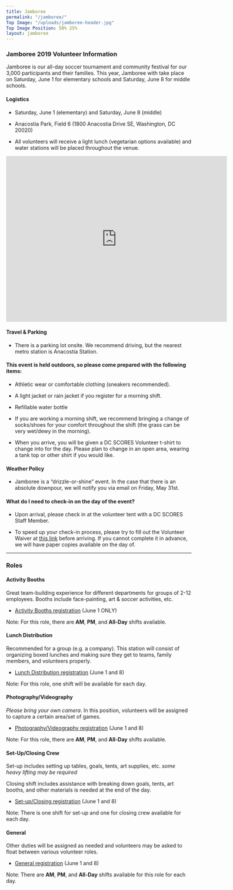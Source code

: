 ```yaml
---
title: Jamboree
permalink: "/jamboree/"
Top Image: "/uploads/jamboree-header.jpg"
Top Image Position: 50% 25%
layout: jamboree
---
```


### Jamboree 2019 Volunteer Information

Jamboree is our all-day soccer tournament and community festival for our 3,000 participants and their families. This year, Jamboree with take place on Saturday, June 1 for elementary schools and Saturday, June 8 for middle schools.

#### Logistics

* Saturday, June 1 (elementary) and Saturday, June 8 (middle)

* Anacostia Park, Field 6 (1800 Anacostia Drive SE, Washington, DC 20020)

* All volunteers will receive a light lunch (vegetarian options available) and water stations will be placed throughout the venue.

<iframe src="https://www.google.com/maps/embed?pb=!1m18!1m12!1m3!1d3902.96810327731!2d-76.9882714808304!3d38.8715840449704!2m3!1f0!2f0!3f0!3m2!1i1024!2i768!4f13.1!3m3!1m2!1s0x89b7b9c9d5d2268b%3A0x618b769148718457!2sAnacostia\+Dr%2C\+Washington%2C\+DC!5e0!3m2!1sen!2sus!4v1527020854648" width="600" height="450" frameborder="0" style="border:0" allowfullscreen></iframe>

#### Travel & Parking

* There is a parking lot onsite. We recommend driving, but the nearest metro station is Anacostia Station.

#### This event is held outdoors, so please come prepared with the following items:

* Athletic wear or comfortable clothing (sneakers recommended).

* A light jacket or rain jacket if you register for a morning shift.

* Refillable water bottle

* If you are working a morning shift, we recommend bringing a change of socks/shoes for your comfort throughout the shift (the grass can be very wet/dewy in the morning).

* When you arrive, you will be given a DC SCORES Volunteer t-shirt to change into for the day. Please plan to change in an open area, wearing a tank top or other shirt if you would like.

#### Weather Policy

* Jamboree is a “drizzle-or-shine” event. In the case that there is an absolute downpour, we will notify you via email on Friday, May 31st.

#### What do I need to check-in on the day of the event?

* Upon arrival, please check in at the volunteer tent with a DC SCORES Staff Member.

* To speed up your check-in process, please try to fill out the Volunteer Waiver at <a href="https://app.pandadoc.com/templates/NDg5ODgwODg4MDY1NjYyNzA4NDIzOTkxMjU5MjAzMDg1MDY2MTM4NjcwMDgzNjQ0NDIyMDExNzkwMDQ1MTc3MTg3MTAxODY3NjE0OTcwMTQxOTUyODg5OTQzODcxNjI1/embed#/templates/embed" target="_blank">this link</a> before arriving. If you cannot complete it in advance, we will have paper copies available on the day of.

---

### Roles

#### Activity Booths

Great team-building experience for different departments for groups of 2-12 employees. Booths include face-painting, art & soccer activities, etc.

- [Activity Booths registration](http://scores.force.com/volunteer/GW_Volunteers__VolunteersJobListingFS?Calendar=1&volunteerShiftId=a0V2J00000EVAKhUAP&jobId=a0T2J00000lhsqhUAA&dtMonthFilter=2019-6-1%208:0:0) (June 1 ONLY)

Note: For this role, there are **AM**, **PM**, and **All-Day** shifts available.


#### Lunch Distribution

Recommended for a group (e.g. a company). This station will consist of organizing boxed lunches and making sure they get to teams, family members, and volunteers properly.

- [Lunch Distribution registration](http://scores.force.com/volunteer/GW_Volunteers__VolunteersJobListingFS?Calendar=1&volunteerShiftId=a0V2J00000EVAL1UAP&jobId=a0T2J00000lhsqmUAA&dtMonthFilter=2019-6-1%209:30:0) (June 1 and 8)

Note: For this role, one shift will be available for each day.

#### Photography/Videography

*Please bring your own camera*. In this position, volunteers will be assigned to capture a certain area/set of games.

- [Photography/Videography registration](http://scores.force.com/volunteer/GW_Volunteers__VolunteersJobListingFS?Calendar=1&volunteerShiftId=a0V2J00000EVAM5UAP&jobId=a0T2J00000lhsrBUAQ&dtMonthFilter=2019-6-1%209:0:0) (June 1 and 8)

Note: For this role, there are **AM**, **PM**, and **All-Day** shifts available.


#### Set-Up/Closing Crew

Set-up includes setting up tables, goals, tents, art supplies, etc. *some heavy lifting may be required*

Closing shift includes assistance with breaking down goals, tents, art booths, and other materials is needed at the end of the day.

- [Set-up/Closing registration](http://scores.force.com/volunteer/GW_Volunteers__VolunteersJobListingFS?Calendar=1&volunteerShiftId=a0V2J00000EVALvUAP&jobId=a0T2J00000lhsr6UAA&dtMonthFilter=2019-6-1%207:30:0) (June 1 and 8)

Note: There is one shift for set-up and one for closing crew available for each day.

#### General

Other duties will be assigned as needed and volunteers may be asked to float between various volunteer roles.

- [General registration](http://scores.force.com/volunteer/GW_Volunteers__VolunteersJobListingFS?Calendar=1&volunteerShiftId=a0V2J00000EVALuUAP&jobId=a0T2J00000lhsr1UAA&dtMonthFilter=2019-6-1%208:30:0) (June 1 and 8)

Note: There are **AM**, **PM**, and **All-Day** shifts available for this role for each day.
